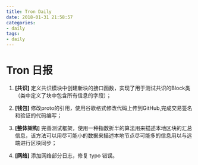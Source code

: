 ```yaml
---
title: Tron Daily
date: 2018-01-31 21:58:57
categories:
- daily
tags:
- daily
---
```


# Tron 日报

1. **[共识]** 定义共识模块中创建新块的接口函数，实现了用于测试共识的Block类（类中定义了块中包含所有信息的字段）；

2. **[钱包]** 修改proto的引用，使用谷歌格式修改代码上传到GitHub,完成交易签名和验证的代码编写；

3. **[整体架构]** 完善测试框架，使用一种指数折半的算法用来描述本地区块的汇总信息，该方法可以用尽可能小的数据来描述本地节点尽可能多的信息用以与远端进行区块同步；

4. **[网络]** 添加网络部分日志，修复 typo 错误。

